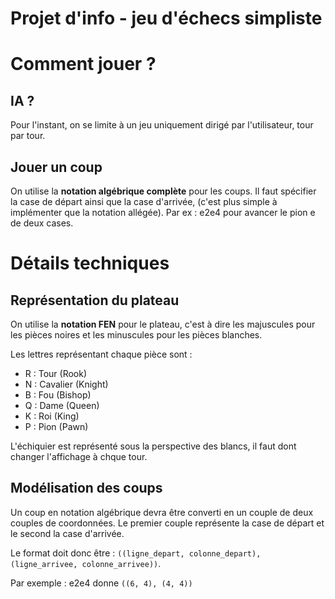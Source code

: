 # Projet d'info - jeu d'échecs simpliste

# Comment jouer ?

## IA ?
Pour l'instant, on se limite à un jeu uniquement dirigé par l'utilisateur, tour par tour.

## Jouer un coup
On utilise la **notation algébrique complète** pour les coups. Il faut spécifier la case de départ ainsi que la case d'arrivée, (c'est plus simple à implémenter que la notation allégée). Par ex : e2e4 pour avancer le pion e de deux cases.

# Détails techniques

## Représentation du plateau
On utilise la **notation FEN** pour le plateau, c'est à dire les majuscules pour les pièces noires et les minuscules pour les pièces blanches.

Les lettres représentant chaque pièce sont : 
* R : Tour (Rook)
* N : Cavalier (Knight)
* B : Fou (Bishop)
* Q : Dame (Queen)
* K : Roi (King)
* P : Pion (Pawn)

L'échiquier est représenté sous la perspective des blancs, il faut dont changer l'affichage à chque tour. 

## Modélisation des coups
Un coup en notation algébrique devra être converti en un couple de deux couples de coordonnées. Le premier couple représente la case de départ et le second la case d'arrivée.

Le format doit donc être : `((ligne_depart, colonne_depart), (ligne_arrivee, colonne_arrivee))`.

Par exemple : e2e4 donne `((6, 4), (4, 4))`


